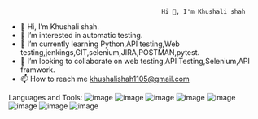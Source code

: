                                               Hi 👋, I'm Khushali shah






- 👋 Hi, I’m Khushali shah.
- 👀 I’m interested in automatic testing.
- 🌱 I’m currently learning Python,API testing,Web testing,jenkings,GIT,selenium,JIRA,POSTMAN,pytest.
- 💞️ I’m looking to collaborate on web testing,API Testing,Selenium,API framwork.
- 📫 How to reach me khushalishah1105@gmail.com

Languages and Tools:
![image](https://github.com/Khushali11/Khushali11/assets/147272779/04d6fe63-b50d-49ca-af83-3568c6732c86)
![image](https://github.com/Khushali11/Khushali11/assets/147272779/51965f47-8ed8-48c6-8b8a-829b76bca5bd)
![image](https://github.com/Khushali11/Khushali11/assets/147272779/80730ecd-5a04-47ce-89e4-d304ecce1c3e)
![image](https://github.com/Khushali11/Khushali11/assets/147272779/d4710bfb-b395-4b27-aa7e-cb177ba11f43)
![image](https://github.com/Khushali11/Khushali11/assets/147272779/18491f9d-7db1-4610-bc1a-4ffffd806234)
![image](https://github.com/Khushali11/Khushali11/assets/147272779/f2536fe5-561f-4ecb-b775-3f04ddfb1103)
![image](https://github.com/Khushali11/Khushali11/assets/147272779/d7a7971e-ab9c-4f4f-9764-8d06765dac52)
![image](https://github.com/Khushali11/Khushali11/assets/147272779/581c9fd0-b485-43f7-b0b3-eac3899ac47a)









<!---
Khushali11/Khushali11 is a ✨ special ✨ repository because its `README.md` (this file) appears on your GitHub profile.
You can click the Preview link to take a look at your changes.
--->
